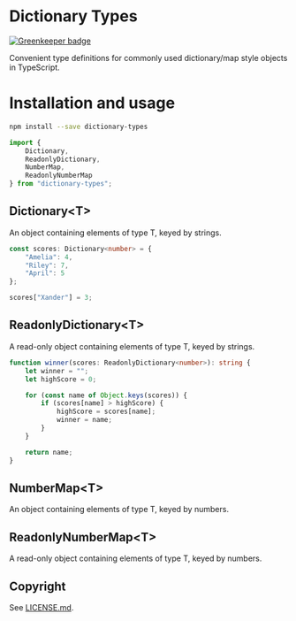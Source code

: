 # Dictionary Types

[![Greenkeeper badge](https://badges.greenkeeper.io/softwareventures/dictionary-types.svg)](https://greenkeeper.io/)

Convenient type definitions for commonly used dictionary/map style objects
in TypeScript.


# Installation and usage

```bash
npm install --save dictionary-types
```

```typescript
import {
    Dictionary,
    ReadonlyDictionary,
    NumberMap,
    ReadonlyNumberMap
} from "dictionary-types";
```


## Dictionary\<T>

An object containing elements of type T, keyed by strings.

```typescript
const scores: Dictionary<number> = {
    "Amelia": 4,
    "Riley": 7,
    "April": 5
};

scores["Xander"] = 3;
```


## ReadonlyDictionary\<T>

A read-only object containing elements of type T, keyed by strings.

```typescript
function winner(scores: ReadonlyDictionary<number>): string {
    let winner = "";
    let highScore = 0;

    for (const name of Object.keys(scores)) {
        if (scores[name] > highScore) {
            highScore = scores[name];
            winner = name;
        }
    }

    return name;
}
```


## NumberMap\<T>

An object containing elements of type T, keyed by numbers.


## ReadonlyNumberMap\<T>

A read-only object containing elements of type T, keyed by numbers.


## Copyright

See [LICENSE.md](LICENSE.md).